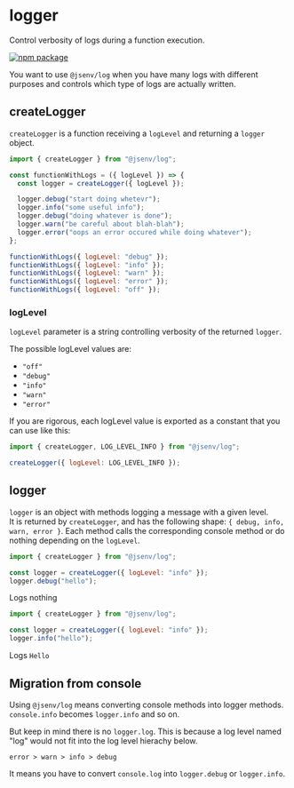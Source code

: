 # logger

Control verbosity of logs during a function execution.

[![npm package](https://img.shields.io/npm/v/@jsenv/log.svg?logo=npm&label=package)](https://www.npmjs.com/package/@jsenv/log)

You want to use `@jsenv/log` when you have many logs with different purposes and controls which type of logs are actually written.

## createLogger

`createLogger` is a function receiving a `logLevel` and returning a `logger` object.

```js
import { createLogger } from "@jsenv/log";

const functionWithLogs = ({ logLevel }) => {
  const logger = createLogger({ logLevel });

  logger.debug("start doing whetevr");
  logger.info("some useful info");
  logger.debug("doing whatever is done");
  logger.warn("be careful about blah-blah");
  logger.error("oops an error occured while doing whatever");
};

functionWithLogs({ logLevel: "debug" });
functionWithLogs({ logLevel: "info" });
functionWithLogs({ logLevel: "warn" });
functionWithLogs({ logLevel: "error" });
functionWithLogs({ logLevel: "off" });
```

### logLevel

`logLevel` parameter is a string controlling verbosity of the returned `logger`.

The possible logLevel values are:

- `"off"`
- `"debug"`
- `"info"`
- `"warn"`
- `"error"`

If you are rigorous, each logLevel value is exported as a constant that you can use like this:

```js
import { createLogger, LOG_LEVEL_INFO } from "@jsenv/log";

createLogger({ logLevel: LOG_LEVEL_INFO });
```

## logger

`logger` is an object with methods logging a message with a given level.<br />
It is returned by `createLogger`, and has the following shape: `{ debug, info, warn, error }`. Each method calls the corresponding console method or do nothing depending on the `logLevel`.

```js
import { createLogger } from "@jsenv/log";

const logger = createLogger({ logLevel: "info" });
logger.debug("hello");
```

Logs nothing

```js
import { createLogger } from "@jsenv/log";

const logger = createLogger({ logLevel: "info" });
logger.info("hello");
```

Logs `Hello`

## Migration from console

Using `@jsenv/log` means converting console methods into logger methods. `console.info` becomes `logger.info` and so on.

But keep in mind there is no `logger.log`. This is because a log level named "log" would not fit into the log level hierachy below.

```
error > warn > info > debug
```

It means you have to convert `console.log` into `logger.debug` or `logger.info`.
